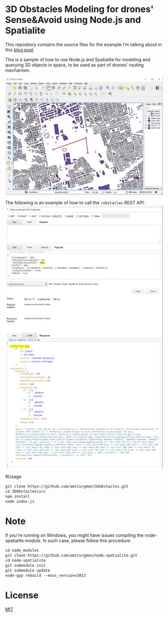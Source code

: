 # 3D Obstacles Modeling for drones' Sense&Avoid using Node.js and Spatialite

This repository contains the source files for the example I'm talking about in this [blog post](http://TODO).

This is a sample of how to use Node.js and Spatialite for modeling and querying 3D objects in space, to be used as part of drones' routing mechanism.

![3D Obstacles Modeling for drones](https://github.com/amiturgman/3dobstacles/raw/master/img/3DObstacles.png "3D Obstacles Modeling for drones")

The following is an example of how to call the `/obstacles` REST API:
![Query Sample](https://github.com/amiturgman/3dobstacles/raw/master/img/query_sample.png "3D Obstacles Modeling for drones")

#Usage

    git clone https://github.com/amiturgman/3dobstacles.git
    cd 3DObstacles\src
    npm install
    node index.js

# Note

If you're running on Windows, you might have issues compiling the node-spatialite module.
In such case, please follow this procedure:

    cd node_modules
    git clone https://github.com/amiturgman/node-spatialite.git
    cd node-spatialite
    git submodule init
    git submodule update
    node-gyp rebuild --msvs_version=2013

# License
[MIT](LICENSE)
